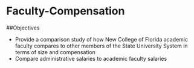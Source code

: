 # Faculty-Compensation

##Objectives

- Provide a comparison study of how New College of Florida academic faculty compares to other members of the State University System in terms of size and compensation
- Compare administrative salaries to academic faculty salaries 

